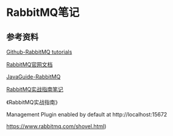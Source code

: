 # RabbitMQ笔记

## 参考资料

[Github-RabbitMQ tutorials](https://github.com/rabbitmq/rabbitmq-tutorials)

[RabbitMQ官网文档](https://www.rabbitmq.com/documentation.html)

[JavaGuide-RabbitMQ](https://javaguide.cn/high-performance/message-queue/rabbitmq-questions.html)

[RabbitMQ实战指南笔记](https://zq99299.github.io/mq-tutorial/)

《RabbitMQ实战指南》

Management Plugin enabled by default at http://localhost:15672

https://www.rabbitmq.com/shovel.html)

